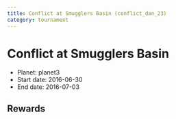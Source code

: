 ```yaml
---
title: Conflict at Smugglers Basin (conflict_dan_23)
category: tournament
---
```

# Conflict at Smugglers Basin

  * Planet: planet3
  * Start date: 2016-06-30
  * End date: 2016-07-03

## Rewards

